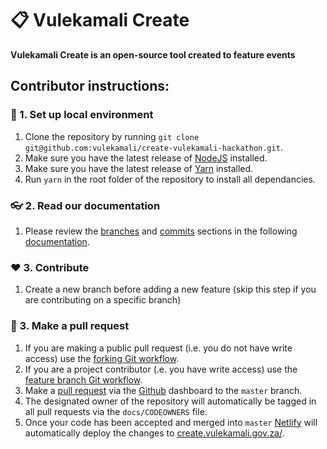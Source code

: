 # 📋 Vulekamali Create


**Vulekamali Create is an open-source tool created to feature events**

## Contributor instructions:

### 🌱 1. Set up local environment
1. Clone the repository by running `git clone git@github.com:vulekamali/create-vulekamali-hackathon.git`.
2. Make sure you have the latest release of [NodeJS](https://nodejs.org/en/) installed.
3. Make sure you have the latest release of [Yarn](https://yarnpkg.com/en/docs/install) installed.
4. Run `yarn` in the root folder of the repository to install all dependancies.

### 👓 2. Read our documentation
1. Please review the [branches](https://github.com/agis/git-style-guide) and [commits](https://github.com/agis/git-style-guide) sections in the following [documentation](https://github.com/agis/git-style-guide).

### ❤️ 3. Contribute
1. Create a new branch before adding a new feature (skip this step if you are contributing on a specific branch)

### 🚀 3. Make a pull request
1. If you are making a public pull request (i.e. you do not have write access) use the [forking Git workflow](https://www.atlassian.com/git/tutorials/comparing-workflows/forking-workflow).
2. If you are a project contributor (.e. you have write access) use the [feature branch Git workflow](https://www.atlassian.com/git/tutorials/comparing-workflows/feature-branch-workflow).
3. Make a [pull request](https://www.atlassian.com/git/tutorials/making-a-pull-request) via the [Github](#github) dashboard to the `master` branch.
4. The designated owner of the repository will automatically be tagged in all pull requests via the `docs/CODEOWNERS` file.
5. Once your code has been accepted and merged into `master` [Netlify](#netlify) will automatically deploy the changes to [create.vulekamali.gov.za/](https://create.vulekamali.gov.za/).